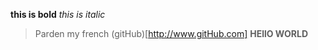 **this is bold**
*this is italic*
> Parden my french
(gitHub)[http://www.gitHub.com]
**HEllO WORLD**